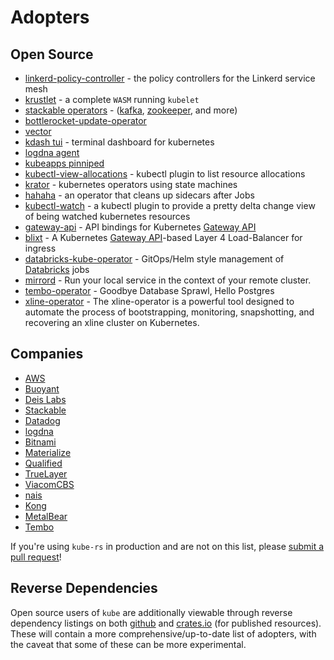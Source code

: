 # Adopters

## Open Source

- [linkerd-policy-controller](https://github.com/linkerd/linkerd2/tree/main/policy-controller) - the policy controllers for the Linkerd service mesh
- [krustlet](https://github.com/krustlet/krustlet) - a complete `WASM` running `kubelet`
- [stackable operators](https://github.com/stackabletech) - ([kafka](https://github.com/stackabletech/kafka-operator), [zookeeper](https://github.com/stackabletech/zookeeper-operator), and more)
- [bottlerocket-update-operator](https://github.com/bottlerocket-os/bottlerocket-update-operator)
- [vector](https://vector.dev/)
- [kdash tui](https://github.com/kdash-rs/kdash) - terminal dashboard for kubernetes
- [logdna agent](https://github.com/logdna/logdna-agent-v2)
- [kubeapps pinniped](https://github.com/kubeapps/kubeapps/tree/master/cmd/pinniped-proxy)
- [kubectl-view-allocations](https://github.com/davidB/kubectl-view-allocations) - kubectl plugin to list resource allocations
- [krator](https://github.com/krator-rs/krator) - kubernetes operators using state machines
- [hahaha](https://github.com/nais/hahaha) - an operator that cleans up sidecars after Jobs
- [kubectl-watch](https://github.com/imuxin/kubectl-watch) - a kubectl plugin to provide a pretty delta change view of being watched kubernetes resources
- [gateway-api](https://crates.io/crates/gateway-api) - API bindings for Kubernetes [Gateway API](https://gateway-api.sigs.k8s.io)
- [blixt](https://github.com/kong/blixt) - A Kubernetes [Gateway API](https://gateway-api.sigs.k8s.io)-based Layer 4 Load-Balancer for ingress
- [databricks-kube-operator](https://github.com/mach-kernel/databricks-kube-operator) - GitOps/Helm style management of [Databricks](https://www.databricks.com/) jobs
- [mirrord](https://github.com/metalbear-co/mirrord) - Run your local service in the context of your remote cluster.
- [tembo-operator](https://github.com/tembo-io/tembo-stacks/tree/main/tembo-operator) - Goodbye Database Sprawl, Hello Postgres
- [xline-operator](https://github.com/xline-kv/xline-operator) - The xline-operator is a powerful tool designed to automate the process of bootstrapping, monitoring, snapshotting, and recovering an xline cluster on Kubernetes.

## Companies

- [AWS](https://aws.amazon.com/)
- [Buoyant](https://buoyant.io)
- [Deis Labs](https://deislabs.io)
- [Stackable](https://www.stackable.de)
- [Datadog](https://www.datadoghq.com/)
- [logdna](https://www.logdna.com)
- [Bitnami](https://bitnami.com)
- [Materialize](http://materialize.com)
- [Qualified](https://www.qualified.io)
- [TrueLayer](https://truelayer.com)
- [ViacomCBS](https://viacomcbs.com)
- [nais](https://nais.io)
- [Kong](https://konghq.com)
- [MetalBear](https://metalbear.co)
- [Tembo](https://tembo.io/)

If you're using `kube-rs` in production and are not on this list, please [submit a pull request](https://github.com/kube-rs/website/edit/main/docs/adopters.md)!

## Reverse Dependencies

Open source users of `kube` are additionally viewable through reverse dependency listings on both [github](https://github.com/kube-rs/kube/network/dependents?package_id=UGFja2FnZS0zMjE5MTQ5OTc0) and [crates.io](https://crates.io/crates/kube/reverse_dependencies) (for published resources). These will contain a more comprehensive/up-to-date list of adopters, with the caveat that some of these can be more experimental.
